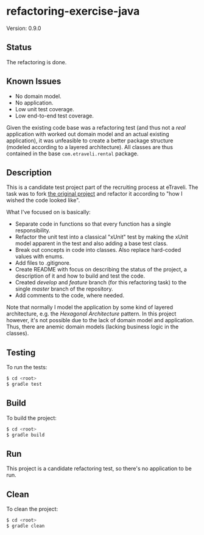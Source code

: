 # refactoring-exercise-java

Version: 0.9.0

## Status
The refactoring is done.

## Known Issues
- No domain model.
- No application.
- Low unit test coverage.
- Low end-to-end test coverage.

Given the existing code base was a refactoring test (and thus not a *real* application with worked out domain model and an actual existing application), it was unfeasible to create a better package structure (modeled according to a layered architecture). All classes are thus contained in the base ```com.etraveli.rental``` package.

## Description
This is a candidate test project part of the recruiting process at eTraveli. The task was to fork [the original project](https://github.com/greatersum/refactoring-exercise-java/) and refactor it according to "how I wished the code looked like".

What I've focused on is basically:

-  Separate code in functions so that every function has a single responsibility.
- Refactor the unit test into a classical "xUnit" test by making the xUnit model apparent in the test and also adding a base test class.
- Break out concepts in code into classes. Also replace hard-coded values with enums.
- Add files to .gitignore.
- Create README with focus on describing the status of the project, a description of it and how to build and test the code.
- Created *develop* and *feature* branch (for this refactoring task) to the single *master* branch of the repository.
- Add comments to the code, where needed.

Note that normally I model the application by some kind of layered architecture, e.g. the *Hexagonal Architecture* pattern. In this project however, it's not possible due to the lack of domain model and application. Thus, there are anemic domain models (lacking business logic in the classes).

## Testing

To run the tests:

```bash
$ cd <root>
$ gradle test
```

## Build
To build the project:

``` bash
$ cd <root>
$ gradle build
```

## Run
This project is a candidate refactoring test, so there's no application to be run.

## Clean
To clean the project:

``` bash
$ cd <root>
$ gradle clean
```